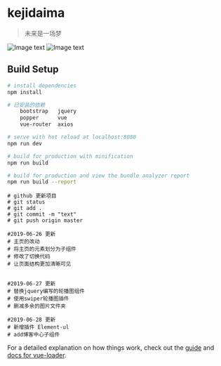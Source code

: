 # kejidaima

> 未来是一场梦

![Image text](https://github.com/dengxiuxin/VueProjects/blob/master/static/img/kejidiama.png)
![Image text](https://github.com/dengxiuxin/VueProjects/blob/master/static/img/kejidiamape.png)

## Build Setup

``` bash
# install dependencies
npm install

# 已安装的依赖
	bootstrap	jquery
	popper		vue
	vue-router	axios

# serve with hot reload at localhost:8080
npm run dev

# build for production with minification
npm run build

# build for production and view the bundle analyzer report
npm run build --report
```

```
# github 更新项目
# git status
# git add . 
# git commit -m "text"
# git push origin master 
```

```
#2019-06-26 更新
# 主页的改动
# 将主页的元素划分为子组件
# 修改了切换代码
# 让页面结构更加清晰可见


```

```
#2019-06-27 更新
# 替换jquery编写的轮播图组件
# 使用swiper轮播图插件
# 删减多余的图片文件夹
```

```
#2019-06-28 更新
# 新增插件 Element-ul
# add博客中心子组件
```
For a detailed explanation on how things work, check out the [guide](http://vuejs-templates.github.io/webpack/) and [docs for vue-loader](http://vuejs.github.io/vue-loader).
